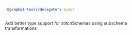 ```yaml
---
'@graphql-tools/delegate': minor
---
```


Add better type support for stitchSchemas using subschema transformations
